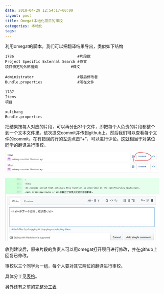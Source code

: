 ```yaml
---
date: 2018-04-29 12:54:17+00:00
layout: post
title: Omegat本地化项目的审校
categories: 本地化
tags: 
---
```


利用omegat的脚本，我们可以把翻译结果导出，类似如下结构

```
1786                             #片段数
Project Specific External Search #原文
项目特定的外部搜索               #译文

Administrator                    #最后修改者
Bundle.properties                #所在文件

1787
Items
项目

xulihang
Bundle.properties
```

把结果按每人对应的片段，可以再分出31个文件，即把每个人负责的片段都整个到一个文本文件里。依次提交commit并传到github上。然后我们可以查看每个文件的commit。在有错误的行的左边点击“+”，可以进行评论。这就相当于对某位同学的翻译进行审校。

![](https://github.com/pkucaters/pkucaters.github.io/raw/master/album/omegat/review-commit.JPG)

![](https://github.com/pkucaters/pkucaters.github.io/raw/master/album/omegat/review-comment.JPG)

收到建议后，原来片段的负责人可以用omegat打开项目进行修改，并在github上回复已修改。

审校以三个同学为一组，每个人要对其它两位的翻译进行审校。

具体分工见[表格](http://pkucaters.github.io/assets/审校分工.xlsx)。

另外还有之前的[完整分工表](http://pkucaters.github.io/assets/分工new.xlsx)

